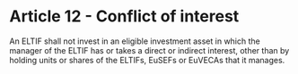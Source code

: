 # Article 12 - Conflict of interest


An ELTIF shall not invest in an eligible investment asset in which the manager of the ELTIF has or takes a direct or indirect interest, other than by holding units or shares of the ELTIFs, EuSEFs or EuVECAs that it manages.

